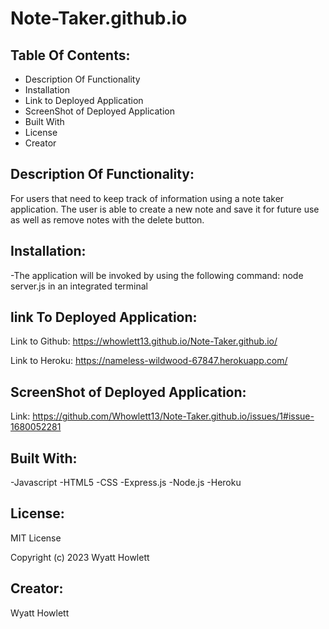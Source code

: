 # Note-Taker.github.io

## Table Of Contents:

- Description Of Functionality
- Installation
- Link to Deployed Application
- ScreenShot of Deployed Application
- Built With
- License
- Creator

## Description Of Functionality:

For users that need to keep track of information using a note taker application. The user is able to create a new note and save it for future use as well as remove notes with the delete button.

## Installation:

-The application will be invoked by using the following command: node server.js in an integrated terminal

## link To Deployed Application:

Link to Github: https://whowlett13.github.io/Note-Taker.github.io/

Link to Heroku: https://nameless-wildwood-67847.herokuapp.com/

## ScreenShot of Deployed Application:

Link: https://github.com/Whowlett13/Note-Taker.github.io/issues/1#issue-1680052281

## Built With:

-Javascript
-HTML5
-CSS
-Express.js
-Node.js
-Heroku

## License:

MIT License

Copyright (c) 2023 Wyatt Howlett

## Creator:

Wyatt Howlett
